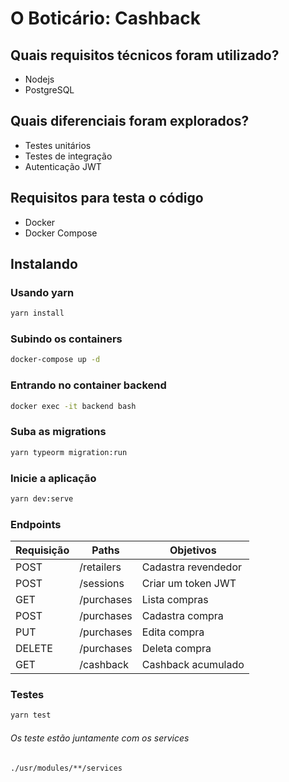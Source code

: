 # O Boticário: Cashback

## Quais requisitos técnicos foram utilizado?

- Nodejs
- PostgreSQL

## Quais diferenciais foram explorados?

- Testes unitários
- Testes de integração
- Autenticação JWT

## Requisitos para testa o código

- Docker
- Docker Compose

## Instalando

### Usando yarn

```bash
yarn install
```

### Subindo os containers

```bash
docker-compose up -d
```

### Entrando no container backend

```bash
docker exec -it backend bash
```

### Suba as migrations

```bash
yarn typeorm migration:run
```

### Inicie a aplicação

```bash
yarn dev:serve
```

### Endpoints

| Requisição | Paths      | Objetivos           |
| ---------- | ---------- | ------------------- |
| POST       | /retailers | Cadastra revendedor |
| POST       | /sessions  | Criar um token JWT  |
| GET        | /purchases | Lista compras       |
| POST       | /purchases | Cadastra compra     |
| PUT        | /purchases | Edita compra        |
| DELETE     | /purchases | Deleta compra       |
| GET        | /cashback  | Cashback acumulado  |

### Testes

```bash
yarn test
```

###### Os teste estão juntamente com os services

```bash
./usr/modules/**/services
```
